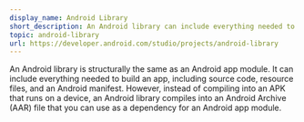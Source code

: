 ```yaml
---
display_name: Android Library
short_description: An Android library can include everything needed to build an app and can be used as a dependency in Android apps.
topic: android-library
url: https://developer.android.com/studio/projects/android-library
---
```

An Android library is structurally the same as an Android app module. It can include everything needed to build an app, including source code, resource files, and an Android manifest. However, instead of compiling into an APK that runs on a device, an Android library compiles into an Android Archive (AAR) file that you can use as a dependency for an Android app module.